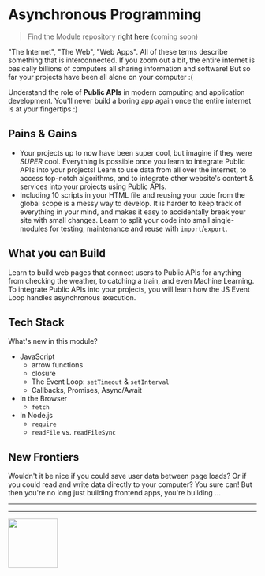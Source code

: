# Asynchronous Programming

> Find the Module repository [right here]() (coming soon)

"The Internet", "The Web", "Web Apps".  All of these terms describe something that is interconnected.  If you zoom out a bit, the entire internet is basically billions of computers all sharing information and software!  But so far your projects have been all alone on your computer :(

Understand the role of __Public APIs__ in modern computing and application development.  You'll never build a boring app again once the entire internet is at your fingertips :)

## Pains & Gains

* Your projects up to now have been super cool, but imagine if they were *SUPER* cool. Everything is possible once you learn to integrate Public APIs into your projects!  Learn to use data from all over the internet, to access top-notch algorithms, and to integrate other website's content & services into your projects using Public APIs.
* Including 10 scripts in your HTML file and reusing your code from the global scope is a messy way to develop. It is harder to keep track of everything in your mind, and makes it easy to accidentally break your site with small changes. Learn to split your code into small single-modules for testing, maintenance and reuse with `import`/`export`.

## What you can Build

Learn to build web pages that connect users to Public APIs for anything from checking the weather, to catching a train, and even Machine Learning.  To integrate Public APIs into your projects, you will learn how the JS Event Loop handles asynchronous execution.

## Tech Stack

What's new in this module?

* JavaScript
  * arrow functions
  * closure
  * The Event Loop: `setTimeout` & `setInterval`
  * Callbacks, Promises, Async/Await
* In the Browser
  * `fetch`
* In Node.js
  * `require`
  * `readFile` vs. `readFileSync`

## New Frontiers

Wouldn't it be nice if you could save user data between page loads? Or if you could read and write data directly to your computer? You sure can! But then you're no long just building frontend apps, you're building ...

<hr>
<hr>
<a href="https://hackyourfuture.be" target="_blank"><img
    src="https://user-images.githubusercontent.com/18554853/63941625-4c7c3d00-ca6c-11e9-9a76-8d5e3632fe70.jpg"
    width="100" height="100"></a>
